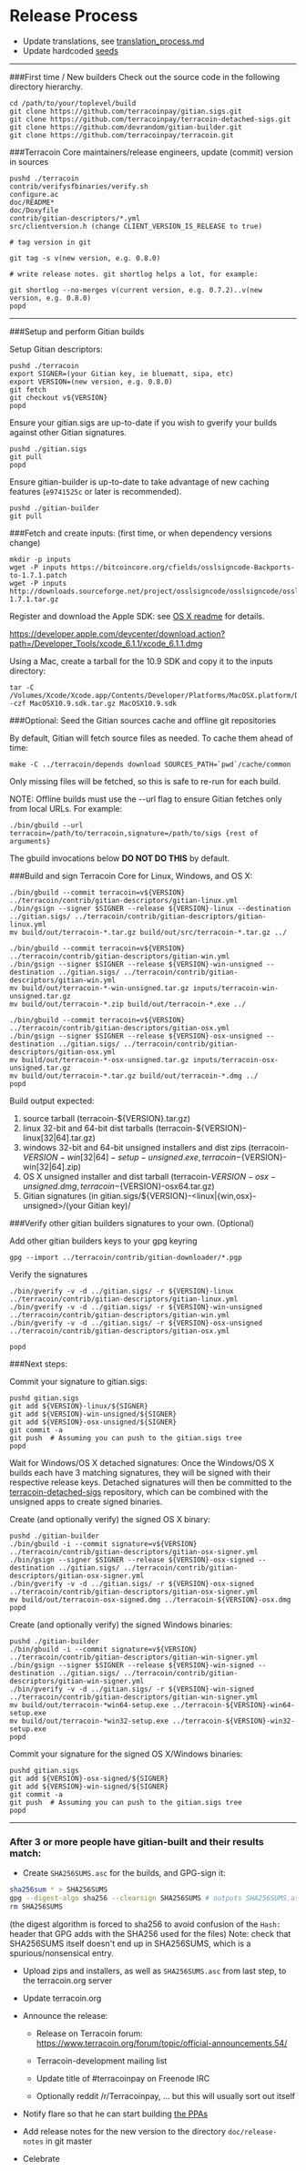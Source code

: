 Release Process
====================

* Update translations, see [translation_process.md](https://github.com/terracoinpay/terracoin/blob/master/doc/translation_process.md#syncing-with-transifex)
* Update hardcoded [seeds](/contrib/seeds)

* * *

###First time / New builders
Check out the source code in the following directory hierarchy.

	cd /path/to/your/toplevel/build
	git clone https://github.com/terracoinpay/gitian.sigs.git
	git clone https://github.com/terracoinpay/terracoin-detached-sigs.git
	git clone https://github.com/devrandom/gitian-builder.git
	git clone https://github.com/terracoinpay/terracoin.git

###Terracoin Core maintainers/release engineers, update (commit) version in sources

	pushd ./terracoin
	contrib/verifysfbinaries/verify.sh
	configure.ac
	doc/README*
	doc/Doxyfile
	contrib/gitian-descriptors/*.yml
	src/clientversion.h (change CLIENT_VERSION_IS_RELEASE to true)

	# tag version in git

	git tag -s v(new version, e.g. 0.8.0)

	# write release notes. git shortlog helps a lot, for example:

	git shortlog --no-merges v(current version, e.g. 0.7.2)..v(new version, e.g. 0.8.0)
	popd

* * *

###Setup and perform Gitian builds

 Setup Gitian descriptors:

	pushd ./terracoin
	export SIGNER=(your Gitian key, ie bluematt, sipa, etc)
	export VERSION=(new version, e.g. 0.8.0)
	git fetch
	git checkout v${VERSION}
	popd

  Ensure your gitian.sigs are up-to-date if you wish to gverify your builds against other Gitian signatures.

	pushd ./gitian.sigs
	git pull
	popd

  Ensure gitian-builder is up-to-date to take advantage of new caching features (`e9741525c` or later is recommended).

	pushd ./gitian-builder
	git pull

###Fetch and create inputs: (first time, or when dependency versions change)

	mkdir -p inputs
	wget -P inputs https://bitcoincore.org/cfields/osslsigncode-Backports-to-1.7.1.patch
	wget -P inputs http://downloads.sourceforge.net/project/osslsigncode/osslsigncode/osslsigncode-1.7.1.tar.gz

 Register and download the Apple SDK: see [OS X readme](README_osx.txt) for details.

 https://developer.apple.com/devcenter/download.action?path=/Developer_Tools/xcode_6.1.1/xcode_6.1.1.dmg

 Using a Mac, create a tarball for the 10.9 SDK and copy it to the inputs directory:

	tar -C /Volumes/Xcode/Xcode.app/Contents/Developer/Platforms/MacOSX.platform/Developer/SDKs/ -czf MacOSX10.9.sdk.tar.gz MacOSX10.9.sdk

###Optional: Seed the Gitian sources cache and offline git repositories

By default, Gitian will fetch source files as needed. To cache them ahead of time:

	make -C ../terracoin/depends download SOURCES_PATH=`pwd`/cache/common

Only missing files will be fetched, so this is safe to re-run for each build.

NOTE: Offline builds must use the --url flag to ensure Gitian fetches only from local URLs. For example:
```
./bin/gbuild --url terracoin=/path/to/terracoin,signature=/path/to/sigs {rest of arguments}
```
The gbuild invocations below <b>DO NOT DO THIS</b> by default.

###Build and sign Terracoin Core for Linux, Windows, and OS X:

	./bin/gbuild --commit terracoin=v${VERSION} ../terracoin/contrib/gitian-descriptors/gitian-linux.yml
	./bin/gsign --signer $SIGNER --release ${VERSION}-linux --destination ../gitian.sigs/ ../terracoin/contrib/gitian-descriptors/gitian-linux.yml
	mv build/out/terracoin-*.tar.gz build/out/src/terracoin-*.tar.gz ../

	./bin/gbuild --commit terracoin=v${VERSION} ../terracoin/contrib/gitian-descriptors/gitian-win.yml
	./bin/gsign --signer $SIGNER --release ${VERSION}-win-unsigned --destination ../gitian.sigs/ ../terracoin/contrib/gitian-descriptors/gitian-win.yml
	mv build/out/terracoin-*-win-unsigned.tar.gz inputs/terracoin-win-unsigned.tar.gz
	mv build/out/terracoin-*.zip build/out/terracoin-*.exe ../

	./bin/gbuild --commit terracoin=v${VERSION} ../terracoin/contrib/gitian-descriptors/gitian-osx.yml
	./bin/gsign --signer $SIGNER --release ${VERSION}-osx-unsigned --destination ../gitian.sigs/ ../terracoin/contrib/gitian-descriptors/gitian-osx.yml
	mv build/out/terracoin-*-osx-unsigned.tar.gz inputs/terracoin-osx-unsigned.tar.gz
	mv build/out/terracoin-*.tar.gz build/out/terracoin-*.dmg ../
	popd

  Build output expected:

  1. source tarball (terracoin-${VERSION}.tar.gz)
  2. linux 32-bit and 64-bit dist tarballs (terracoin-${VERSION}-linux[32|64].tar.gz)
  3. windows 32-bit and 64-bit unsigned installers and dist zips (terracoin-${VERSION}-win[32|64]-setup-unsigned.exe, terracoin-${VERSION}-win[32|64].zip)
  4. OS X unsigned installer and dist tarball (terracoin-${VERSION}-osx-unsigned.dmg, terracoin-${VERSION}-osx64.tar.gz)
  5. Gitian signatures (in gitian.sigs/${VERSION}-<linux|{win,osx}-unsigned>/(your Gitian key)/

###Verify other gitian builders signatures to your own. (Optional)

  Add other gitian builders keys to your gpg keyring

	gpg --import ../terracoin/contrib/gitian-downloader/*.pgp

  Verify the signatures

	./bin/gverify -v -d ../gitian.sigs/ -r ${VERSION}-linux ../terracoin/contrib/gitian-descriptors/gitian-linux.yml
	./bin/gverify -v -d ../gitian.sigs/ -r ${VERSION}-win-unsigned ../terracoin/contrib/gitian-descriptors/gitian-win.yml
	./bin/gverify -v -d ../gitian.sigs/ -r ${VERSION}-osx-unsigned ../terracoin/contrib/gitian-descriptors/gitian-osx.yml

	popd

###Next steps:

Commit your signature to gitian.sigs:

	pushd gitian.sigs
	git add ${VERSION}-linux/${SIGNER}
	git add ${VERSION}-win-unsigned/${SIGNER}
	git add ${VERSION}-osx-unsigned/${SIGNER}
	git commit -a
	git push  # Assuming you can push to the gitian.sigs tree
	popd

  Wait for Windows/OS X detached signatures:
	Once the Windows/OS X builds each have 3 matching signatures, they will be signed with their respective release keys.
	Detached signatures will then be committed to the [terracoin-detached-sigs](https://github.com/terracoinpay/terracoin-detached-sigs) repository, which can be combined with the unsigned apps to create signed binaries.

  Create (and optionally verify) the signed OS X binary:

	pushd ./gitian-builder
	./bin/gbuild -i --commit signature=v${VERSION} ../terracoin/contrib/gitian-descriptors/gitian-osx-signer.yml
	./bin/gsign --signer $SIGNER --release ${VERSION}-osx-signed --destination ../gitian.sigs/ ../terracoin/contrib/gitian-descriptors/gitian-osx-signer.yml
	./bin/gverify -v -d ../gitian.sigs/ -r ${VERSION}-osx-signed ../terracoin/contrib/gitian-descriptors/gitian-osx-signer.yml
	mv build/out/terracoin-osx-signed.dmg ../terracoin-${VERSION}-osx.dmg
	popd

  Create (and optionally verify) the signed Windows binaries:

	pushd ./gitian-builder
	./bin/gbuild -i --commit signature=v${VERSION} ../terracoin/contrib/gitian-descriptors/gitian-win-signer.yml
	./bin/gsign --signer $SIGNER --release ${VERSION}-win-signed --destination ../gitian.sigs/ ../terracoin/contrib/gitian-descriptors/gitian-win-signer.yml
	./bin/gverify -v -d ../gitian.sigs/ -r ${VERSION}-win-signed ../terracoin/contrib/gitian-descriptors/gitian-win-signer.yml
	mv build/out/terracoin-*win64-setup.exe ../terracoin-${VERSION}-win64-setup.exe
	mv build/out/terracoin-*win32-setup.exe ../terracoin-${VERSION}-win32-setup.exe
	popd

Commit your signature for the signed OS X/Windows binaries:

	pushd gitian.sigs
	git add ${VERSION}-osx-signed/${SIGNER}
	git add ${VERSION}-win-signed/${SIGNER}
	git commit -a
	git push  # Assuming you can push to the gitian.sigs tree
	popd

-------------------------------------------------------------------------

### After 3 or more people have gitian-built and their results match:

- Create `SHA256SUMS.asc` for the builds, and GPG-sign it:
```bash
sha256sum * > SHA256SUMS
gpg --digest-algo sha256 --clearsign SHA256SUMS # outputs SHA256SUMS.asc
rm SHA256SUMS
```
(the digest algorithm is forced to sha256 to avoid confusion of the `Hash:` header that GPG adds with the SHA256 used for the files)
Note: check that SHA256SUMS itself doesn't end up in SHA256SUMS, which is a spurious/nonsensical entry.

- Upload zips and installers, as well as `SHA256SUMS.asc` from last step, to the terracoin.org server

- Update terracoin.org

- Announce the release:

  - Release on Terracoin forum: https://www.terracoin.org/forum/topic/official-announcements.54/

  - Terracoin-development mailing list

  - Update title of #terracoinpay on Freenode IRC

  - Optionally reddit /r/Terracoinpay, ... but this will usually sort out itself

- Notify flare so that he can start building [the PPAs](https://launchpad.net/~terracoin.org/+archive/ubuntu/terracoin)

- Add release notes for the new version to the directory `doc/release-notes` in git master

- Celebrate
